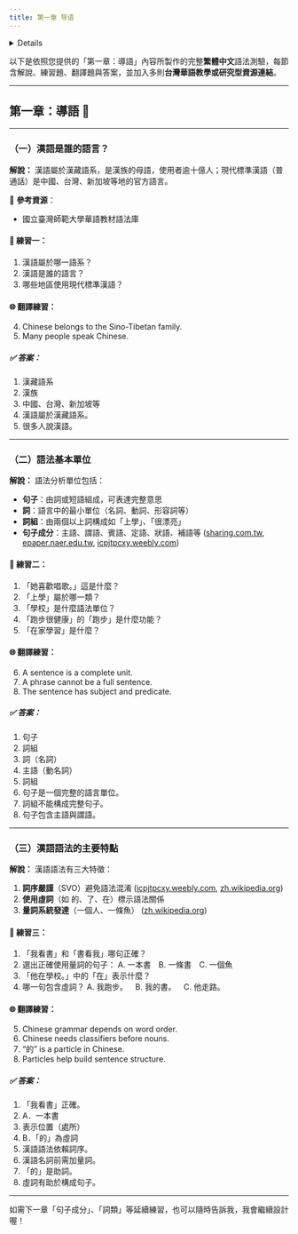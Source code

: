 ```yaml
---
title: 第一章 导语
---
```


<details>

```md
# 第一章 导语

## (1) ภาษาจีนเป็นภาษาของชนชาติ

## (2)

### （一）句子

### （二）句子成分

### （三）词

### （四）词组

## (3) 汉语语法的主要特点

### （一）การลำดับคำ

### （二）การใช้คำไวยากรณ์

### （三）การใช้คำลักษณะนาม

```
</details>

以下是依照您提供的「第一章：導語」內容所製作的完整**繁體中文**語法測驗，每節含解說、練習題、翻譯題與答案，並加入多則**台灣華語教學或研究型資源連結**。

---

## 第一章：導語 🧠

---

### （一）漢語是誰的語言？

**解說：**
漢語屬於漢藏語系，是漢族的母語，使用者逾十億人；現代標準漢語（普通話）是中國、台灣、新加坡等地的官方語言。

📘 **參考資源**：

* 國立臺灣師範大學華語教材語法庫

#### 📝 練習一：

1. 漢語屬於哪一語系？
2. 漢語是誰的語言？
3. 哪些地區使用現代標準漢語？

#### 🌐 翻譯練習：

4. Chinese belongs to the Sino-Tibetan family.
5. Many people speak Chinese.

##### ✅ 答案：

1. 漢藏語系
2. 漢族
3. 中國、台灣、新加坡等
4. 漢語屬於漢藏語系。
5. 很多人說漢語。

---

### （二）語法基本單位

**解說：**
語法分析單位包括：

* **句子**：由詞或短語組成，可表達完整意思
* **詞**：語言中的最小單位（名詞、動詞、形容詞等）
* **詞組**：由兩個以上詞構成如「上學」、「很漂亮」
* **句子成分**：主語、謂語、賓語、定語、狀語、補語等 ([sharing.com.tw][1], [epaper.naer.edu.tw][2], [icpjtpcxy.weebly.com][3])

#### 📝 練習二：

1. 「她喜歡唱歌。」這是什麼？
2. 「上學」屬於哪一類？
3. 「學校」是什麼語法單位？
4. 「跑步很健康」的「跑步」是什麼功能？
5. 「在家學習」是什麼？

#### 🌐 翻譯練習：

6. A sentence is a complete unit.
7. A phrase cannot be a full sentence.
8. The sentence has subject and predicate.

##### ✅ 答案：

1. 句子
2. 詞組
3. 詞（名詞）
4. 主語（動名詞）
5. 詞組
6. 句子是一個完整的語言單位。
7. 詞組不能構成完整句子。
8. 句子包含主語與謂語。

---

### （三）漢語語法的主要特點

**解說：**
漢語語法有三大特徵：

1. **詞序嚴謹**（SVO）避免語法混淆 ([icpjtpcxy.weebly.com][3], [zh.wikipedia.org][4])
2. **使用虛詞**（如 的、了、在）標示語法關係
3. **量詞系統發達**（一個人、一條魚） ([zh.wikipedia.org][5])

#### 📝 練習三：

1. 「我看書」和「書看我」哪句正確？
2. 選出正確使用量詞的句子：
   A. 一本書 B. 一條書 C. 一個魚
3. 「他在學校。」中的「在」表示什麼？
4. 哪一句包含虛詞？
   A. 我跑步。 B. 我的書。 C. 他走路。

#### 🌐 翻譯練習：

5. Chinese grammar depends on word order.
6. Chinese needs classifiers before nouns.
7. “的” is a particle in Chinese.
8. Particles help build sentence structure.

##### ✅ 答案：

1. 「我看書」正確。
2. A．一本書
3. 表示位置（處所）
4. B．「的」為虛詞
5. 漢語語法依賴詞序。
6. 漢語名詞前需加量詞。
7. 「的」是助詞。
8. 虛詞有助於構成句子。

---

如需下一章「句子成分」、「詞類」等延續練習，也可以隨時告訴我，我會繼續設計喔！

[1]: https://www.sharing.com.tw/pdf/8AD42/%E8%A9%A6%E8%AE%80.pdf?utm_source=chatgpt.com "[PDF] 句子的成分 - 新學林出版"
[2]: https://epaper.naer.edu.tw/edm?content_no=3914&edm_no=227&grp_no=1&utm_source=chatgpt.com "第227期- 華語基本句型是什麼？國小國語課本中的單句"
[3]: https://icpjtpcxy.weebly.com/uploads/9/2/0/1/92010504/1.%E5%B0%8F%E5%BF%83%EF%BC%8C%E5%88%A5%E8%B8%A9%E5%88%B0%E6%88%91%E5%8C%97%E6%96%B9%E7%9A%84%E8%85%B3%EF%BC%81%E2%94%80%E5%BE%9E%E8%AA%9E%E8%A8%80%E6%80%9D%E7%B6%AD%E8%AB%87%E6%BC%A2%E8%AA%9E%E8%AA%9E%E6%B3%95%E7%9A%84%E7%89%B9%E8%89%B2%E7%B2%BE%E7%B0%A1%E7%89%881.pdf?utm_source=chatgpt.com "[PDF] 小心,別踩到我北方的腳! - ICP語文語法教材教法計畫網站"
[4]: https://zh.wikipedia.org/wiki/%E6%B1%89%E8%AF%AD%E8%AF%AD%E6%B3%95?utm_source=chatgpt.com "汉语语法"
[5]: https://zh.wikipedia.org/zh-hant/%E6%B1%89%E8%AF%AD%E9%87%8F%E8%AF%8D?utm_source=chatgpt.com "漢語量詞- 維基百科，自由的百科全書"

